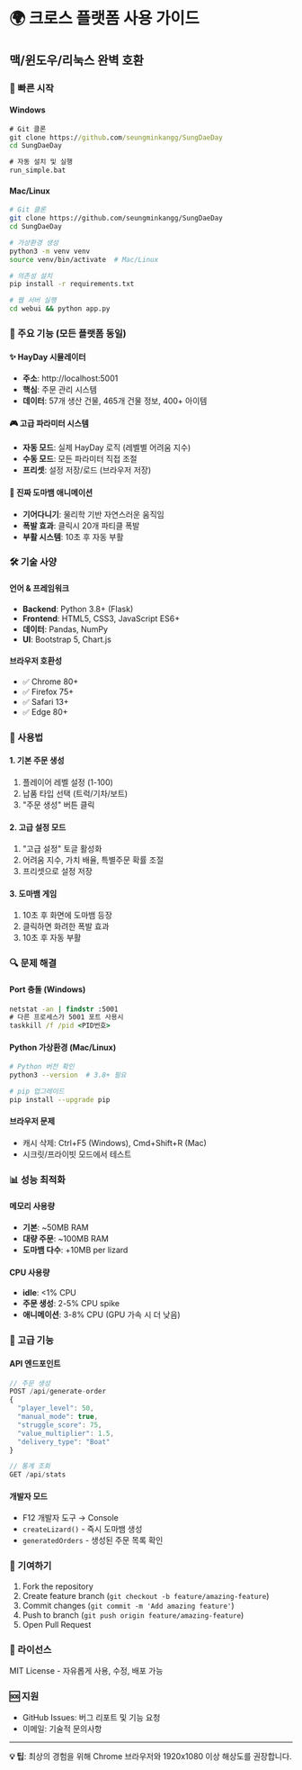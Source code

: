 # 🌍 크로스 플랫폼 사용 가이드

## 맥/윈도우/리눅스 완벽 호환

### 🚀 빠른 시작

#### Windows
```cmd
# Git 클론
git clone https://github.com/seungminkangg/SungDaeDay
cd SungDaeDay

# 자동 설치 및 실행
run_simple.bat
```

#### Mac/Linux  
```bash
# Git 클론
git clone https://github.com/seungminkangg/SungDaeDay
cd SungDaeDay

# 가상환경 생성
python3 -m venv venv
source venv/bin/activate  # Mac/Linux

# 의존성 설치
pip install -r requirements.txt

# 웹 서버 실행
cd webui && python app.py
```

### 🔧 주요 기능 (모든 플랫폼 동일)

#### ✨ HayDay 시뮬레이터 
- **주소**: http://localhost:5001
- **핵심**: 주문 관리 시스템
- **데이터**: 57개 생산 건물, 465개 건물 정보, 400+ 아이템

#### 🎮 고급 파라미터 시스템
- **자동 모드**: 실제 HayDay 로직 (레벨별 어려움 지수)
- **수동 모드**: 모든 파라미터 직접 조절
- **프리셋**: 설정 저장/로드 (브라우저 저장)

#### 🦎 진짜 도마뱀 애니메이션
- **기어다니기**: 물리학 기반 자연스러운 움직임
- **폭발 효과**: 클릭시 20개 파티클 폭발
- **부활 시스템**: 10초 후 자동 부활

### 🛠️ 기술 사양

#### 언어 & 프레임워크
- **Backend**: Python 3.8+ (Flask)
- **Frontend**: HTML5, CSS3, JavaScript ES6+
- **데이터**: Pandas, NumPy
- **UI**: Bootstrap 5, Chart.js

#### 브라우저 호환성
- ✅ Chrome 80+
- ✅ Firefox 75+  
- ✅ Safari 13+
- ✅ Edge 80+

### 🎯 사용법

#### 1. 기본 주문 생성
1. 플레이어 레벨 설정 (1-100)
2. 납품 타입 선택 (트럭/기차/보트)
3. "주문 생성" 버튼 클릭

#### 2. 고급 설정 모드
1. "고급 설정" 토글 활성화
2. 어려움 지수, 가치 배율, 특별주문 확률 조절
3. 프리셋으로 설정 저장

#### 3. 도마뱀 게임
1. 10초 후 화면에 도마뱀 등장
2. 클릭하면 화려한 폭발 효과
3. 10초 후 자동 부활

### 🔍 문제 해결

#### Port 충돌 (Windows)
```cmd
netstat -an | findstr :5001
# 다른 프로세스가 5001 포트 사용시
taskkill /f /pid <PID번호>
```

#### Python 가상환경 (Mac/Linux)
```bash
# Python 버전 확인
python3 --version  # 3.8+ 필요

# pip 업그레이드
pip install --upgrade pip
```

#### 브라우저 문제
- 캐시 삭제: Ctrl+F5 (Windows), Cmd+Shift+R (Mac)
- 시크릿/프라이빗 모드에서 테스트

### 📊 성능 최적화

#### 메모리 사용량
- **기본**: ~50MB RAM
- **대량 주문**: ~100MB RAM
- **도마뱀 다수**: +10MB per lizard

#### CPU 사용량
- **idle**: <1% CPU
- **주문 생성**: 2-5% CPU spike
- **애니메이션**: 3-8% CPU (GPU 가속 시 더 낮음)

### 🌟 고급 기능

#### API 엔드포인트
```javascript
// 주문 생성
POST /api/generate-order
{
  "player_level": 50,
  "manual_mode": true,
  "struggle_score": 75,
  "value_multiplier": 1.5,
  "delivery_type": "Boat"
}

// 통계 조회  
GET /api/stats
```

#### 개발자 모드
- F12 개발자 도구 → Console
- `createLizard()` - 즉시 도마뱀 생성
- `generatedOrders` - 생성된 주문 목록 확인

### 🤝 기여하기

1. Fork the repository
2. Create feature branch (`git checkout -b feature/amazing-feature`)
3. Commit changes (`git commit -m 'Add amazing feature'`)
4. Push to branch (`git push origin feature/amazing-feature`)
5. Open Pull Request

### 📝 라이선스

MIT License - 자유롭게 사용, 수정, 배포 가능

### 🆘 지원

- GitHub Issues: 버그 리포트 및 기능 요청
- 이메일: 기술적 문의사항

---

**💡 팁**: 최상의 경험을 위해 Chrome 브라우저와 1920x1080 이상 해상도를 권장합니다.